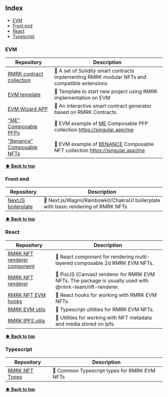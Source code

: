 ## Index

-   [EVM](#evm)
-   [Front end](#front-end)
-   [React](#react)
-   [Typescript](#typescript)

### EVM

| Repository | Description |
| --- | --- |
| [RMRK contract collection](https://github.com/rmrk-team/evm) | 📜 A set of Solidity smart contracts implementing RMRK modular NFTs and compatible extensions |
| [EVM template](https://github.com/rmrk-team/evm-template) | 📜 Template to start new project using RMRK implementation on EVM |
| [EVM Wizard APP](https://wizard.rmrk.dev/) | 📜 An interactive smart contract generator based on RMRK Contracts. |
| ["ME" Composable PFPs](https://github.com/rmrk-team/me-pfp-example) | 📜 EVM example of [ME](https://singular.app/me) Composable PFP collection https://singular.app/me |
| ["Benance" Composable NFTs](https://github.com/rmrk-team/cz-benance-evm) | 📜 EVM example of [BENANCE](https://benance.mintaur.app/) Composable NFT collection https://singular.app/me |

**[⬆ Back to top](#index)**


### Front end

| Repository | Description |
| --- | --- |
| [NextJS boilerplate](https://github.com/YuriGii/rmrk-app-boilerplate-open) | 📜 Next.js/Wagmi/Rainbowkit/ChakraUI boilerplate with basic rendering of RMRK NFTs |

**[⬆ Back to top](#index)**


### React

| Repository | Description |
| --- | --- |
| [RMRK NFT renderer component](https://github.com/rmrk-team/rmrk-js/tree/main/packages/nft-renderer) | 📜 React component for rendering multi-layered composable 2d RMRK EVM NFTs. 
| [RMRK NFT renderer](https://github.com/rmrk-team/rmrk-js/tree/main/packages/ipfs-utils](https://github.com/rmrk-team/rmrk-js/tree/main/packages/rmrk-2d-renderer)) | 📜 PixiJS (Canvas) renderer for RMRK EVM NFTs. The package is usually used with @rmrk-team/nft-renderer. |
| [RMRK NFT EVM hooks](https://github.com/rmrk-team/rmrk-js/tree/main/packages/rmrk-hooks) | 📜 React hooks for working with RMRK EVM NFTs. |
| [RMRK EVM utils](https://github.com/rmrk-team/rmrk-js/tree/main/packages/rmrk-evm-utils) | 📜 Typescript utilities for RMRK EVM NFTs. |
| [RMRK IPFS utils](https://github.com/rmrk-team/rmrk-js/tree/main/packages/ipfs-utils) | 📜 Utilities for working with NFT metadata and media stored on ipfs. |

**[⬆ Back to top](#index)**


### Typescript

| Repository | Description |
| --- | --- |
| [RMRK NFT Types](https://github.com/rmrk-team/rmrk-js/tree/main/packages/types) | 📜  Common Typescript types for RMRK EVM NFTs |

**[⬆ Back to top](#index)**
